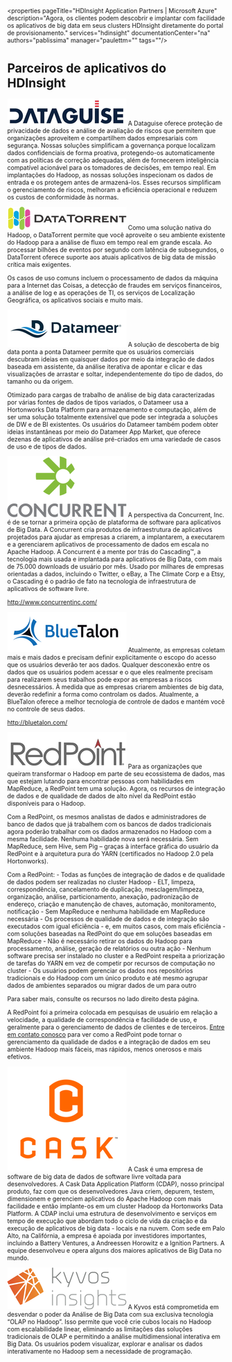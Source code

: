 <properties pageTitle="HDInsight Application Partners | Microsoft Azure" description="Agora, os clientes podem descobrir e implantar com facilidade os aplicativos de big data em seus clusters HDInsight diretamente do portal de provisionamento." services="hdinsight" documentationCenter="na" authors="pablissima" manager="paulettm="" tags=""/>
<tags 
	ms.service="hdinsight"
	ms.devlang="na"
	ms.topic="article"
	ms.tgt_pltfrm="na"
	ms.workload="na"
	ms.date="02/16/2016"
	ms.author="paulettm"/>
# Parceiros de aplicativos do HDInsight

![](media/hdinsight-application-partners/dataguise1.png) A Dataguise oferece proteção de privacidade de dados e análise de avaliação de riscos que permitem que organizações aproveitem e compartilhem dados empresariais com segurança. Nossas soluções simplificam a governança porque localizam dados confidenciais de forma proativa, protegendo-os automaticamente com as políticas de correção adequadas, além de fornecerem inteligência compatível acionável para os tomadores de decisões, em tempo real. Em implantações do Hadoop, as nossas soluções inspecionam os dados de entrada e os protegem antes de armazená-los. Esses recursos simplificam o gerenciamento de riscos, melhoram a eficiência operacional e reduzem os custos de conformidade às normas.

![](media/hdinsight-application-partners/datatorrent2.png) Como uma solução nativa do Hadoop, o DataTorrent permite que você aproveite o seu ambiente existente do Hadoop para a análise de fluxo em tempo real em grande escala. Ao processar bilhões de eventos por segundo com latência de subsegundos, o DataTorrent oferece suporte aos atuais aplicativos de big data de missão crítica mais exigentes.

Os casos de uso comuns incluem o processamento de dados da máquina para a Internet das Coisas, a detecção de fraudes em serviços financeiros, a análise de log e as operações de TI, os serviços de Localização Geográfica, os aplicativos sociais e muito mais.

![](media/hdinsight-application-partners/datameer3.png) A solução de descoberta de big data ponta a ponta Datameer permite que os usuários comerciais descubram ideias em quaisquer dados por meio da integração de dados baseada em assistente, da análise iterativa de apontar e clicar e das visualizações de arrastar e soltar, independentemente do tipo de dados, do tamanho ou da origem.

Otimizado para cargas de trabalho de análise de big data caracterizadas por várias fontes de dados de tipos variados, o Datameer usa a Hortonworks Data Platform para armazenamento e computação, além de ser uma solução totalmente extensível que pode ser integrada a soluções de DW e de BI existentes. Os usuários do Datameer também podem obter ideias instantâneas por meio do Datameer App Market, que oferece dezenas de aplicativos de análise pré-criados em uma variedade de casos de uso e de tipos de dados.

![](media/hdinsight-application-partners/concurrent4.png) A perspectiva da Concurrent, Inc. é de se tornar a primeira opção de plataforma de software para aplicativos de Big Data. A Concurrent cria produtos de infraestrutura de aplicativos projetados para ajudar as empresas a criarem, a implantarem, a executarem e a gerenciarem aplicativos de processamento de dados em escala no Apache Hadoop. A Concurrent é a mente por trás do Cascading™, a tecnologia mais usada e implantada para aplicativos de Big Data, com mais de 75.000 downloads de usuário por mês. Usado por milhares de empresas orientadas a dados, incluindo o Twitter, o eBay, a The Climate Corp e a Etsy, o Cascading é o padrão de fato na tecnologia de infraestrutura de aplicativos de software livre.

http://www.concurrentinc.com/

![](media/hdinsight-application-partners/bluetalon5.png) Atualmente, as empresas coletam mais e mais dados e precisam definir explicitamente o escopo do acesso que os usuários deverão ter aos dados. Qualquer desconexão entre os dados que os usuários podem acessar e o que eles realmente precisam para realizarem seus trabalhos pode expor as empresas a riscos desnecessários. À medida que as empresas criarem ambientes de big data, deverão redefinir a forma como controlam os dados. Atualmente, a BlueTalon oferece a melhor tecnologia de controle de dados e mantém você no controle de seus dados.

http://bluetalon.com/

![](media/hdinsight-application-partners/redpoint6.png) Para as organizações que queiram transformar o Hadoop em parte de seu ecossistema de dados, mas que estejam lutando para encontrar pessoas com habilidades em MapReduce, a RedPoint tem uma solução. Agora, os recursos de integração de dados e de qualidade de dados de alto nível da RedPoint estão disponíveis para o Hadoop.

Com a RedPoint, os mesmos analistas de dados e administradores de banco de dados que já trabalhem com os bancos de dados tradicionais agora poderão trabalhar com os dados armazenados no Hadoop com a mesma facilidade. Nenhuma habilidade nova será necessária. Sem MapReduce, sem Hive, sem Pig – graças à interface gráfica do usuário da RedPoint e à arquitetura pura do YARN (certificados no Hadoop 2.0 pela Hortonworks).

Com a RedPoint: - Todas as funções de integração de dados e de qualidade de dados podem ser realizadas no cluster Hadoop - ELT, limpeza, correspondência, cancelamento de duplicação, mesclagem/limpeza, organização, análise, particionamento, anexação, padronização de endereço, criação e manutenção de chaves, automação, monitoramento, notificação - Sem MapReduce e nenhuma habilidade em MapReduce necessária - Os processos de qualidade de dados e de integração são executados com igual eficiência - e, em muitos casos, com mais eficiência - com soluções baseadas na RedPoint do que em soluções baseadas em MapReduce - Não é necessário retirar os dados do Hadoop para processamento, análise, geração de relatórios ou outra ação - Nenhum software precisa ser instalado no cluster e a RedPoint respeita a priorização de tarefas do YARN em vez de competir por recursos de computação no cluster - Os usuários podem gerenciar os dados nos repositórios tradicionais e do Hadoop com um único produto e até mesmo agrupar dados de ambientes separados ou migrar dados de um para outro

Para saber mais, consulte os recursos no lado direito desta página.

A RedPoint foi a primeira colocada em pesquisas de usuário em relação a velocidade, a qualidade de correspondência e facilidade de uso, e geralmente para o gerenciamento de dados de clientes e de terceiros. [Entre em contato conosco](http://www.redpoint.net/Products/BigData.aspx) para ver como a RedPoint pode tornar o gerenciamento da qualidade de dados e a integração de dados em seu ambiente Hadoop mais fáceis, mas rápidos, menos onerosos e mais efetivos.

![](media/hdinsight-application-partners/cask7.png) A Cask é uma empresa de software de big data de dados de software livre voltada para desenvolvedores. A Cask Data Application Platform (CDAP), nosso principal produto, faz com que os desenvolvedores Java criem, depurem, testem, dimensionem e gerenciem aplicativos do Apache Hadoop com mais facilidade e então implante-os em um cluster Hadoop da Hortonworks Data Platform. A CDAP inclui uma estrutura de desenvolvimento e serviços em tempo de execução que abordam todo o ciclo de vida da criação e da execução de aplicativos de big data - locais e na nuvem. Com sede em Palo Alto, na Califórnia, a empresa é apoiada por investidores importantes, incluindo a Battery Ventures, a Andreessen Horowitz e a Ignition Partners. A equipe desenvolveu e opera alguns dos maiores aplicativos de Big Data no mundo.

![](media/hdinsight-application-partners/kyvos8.png) A Kyvos está comprometida em desvendar o poder da Análise de Big Data com sua exclusiva tecnologia “OLAP no Hadoop”. Isso permite que você crie cubos locais no Hadoop com escalabilidade linear, eliminando as limitações das soluções tradicionais de OLAP e permitindo a análise multidimensional interativa em Big Data. Os usuários podem visualizar, explorar e analisar os dados interativamente no Hadoop sem a necessidade de programação.

<!---HONumber=AcomDC_0218_2016-->